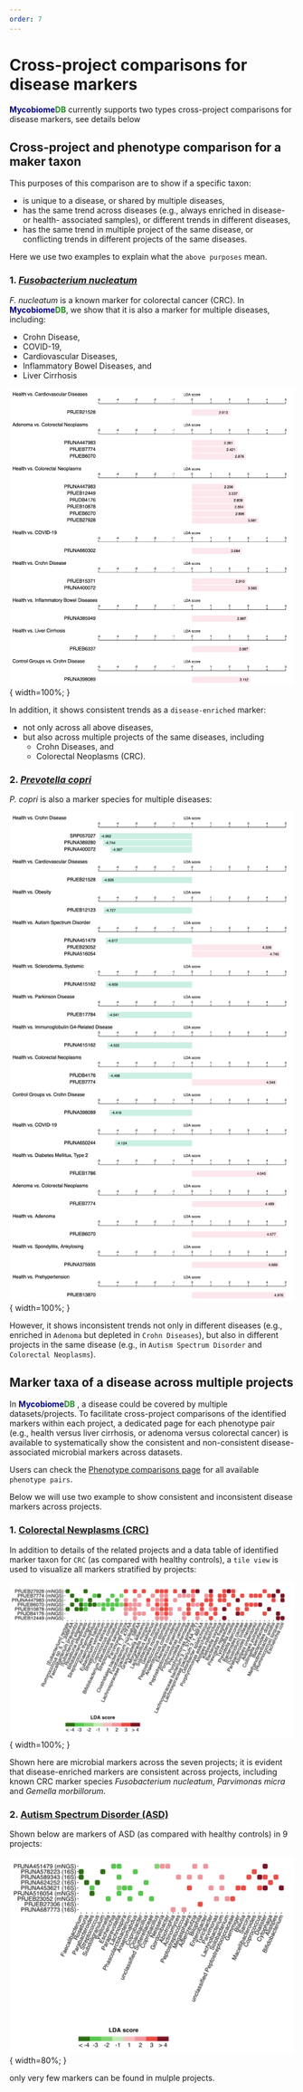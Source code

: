 ```yaml
---
order: 7
---
```

# Cross-project comparisons for disease markers

<b><span style="color:darkblue">Mycobiome</span><span style="color:forestgreen">DB</span></b> currently supports two types cross-project comparisons for disease markers, see details below

## Cross-project and phenotype comparison for a maker taxon

This purposes of this comparison are to show if a specific taxon:

* is unique to a disease, or shared by multiple diseases,
* has the same trend across diseases (e.g., always enriched in disease- or health- associated samples), or different trends in different diseases,
* has the same trend in multiple project of the same disease, or conflicting trends in different projects of the same diseases.

Here we use two examples to explain what the `above purposes` mean.

### 1. [<i>Fusobacterium nucleatum</i>](https://mycobiome.humangut.info/taxon/851)

<i>F. nucleatum</i> is a known marker for colorectal cancer (CRC). In <b><span style="color:darkblue">Mycobiome</span><span style="color:forestgreen">DB</span></b>, we show that it is also a marker for multiple diseases, including:

* Crohn Disease,
* COVID-19,
* Cardiovascular Diseases,
* Inflammatory Bowel Diseases, and
* Liver Cirrhosis

![](https://github.com/evolgeniusteam/gmrepodocumentation/blob/gh-pages/usage/images/crossprojectcomparisons/phenotype_combinations_of_species_of_interests_fuso.png){ width=100%; }

In addition, it shows consistent trends as a `disease-enriched` marker:

* not only across all above diseases,
* but also across multiple projects of the same diseases, including
  * Crohn Diseases, and 
  * Colorectal Neoplasms (CRC).

### 2. [<i>Prevotella copri</i>](https://mycobiome.humangut.info/taxon/165179)

<i>P. copri</i> is also a marker species for multiple diseases:

![](https://github.com/evolgeniusteam/gmrepodocumentation/blob/gh-pages/usage/images/crossprojectcomparisons/phenotype_combinations_of_species_of_interests_pcopri.png){ width=100%; }

However, it shows inconsistent trends not only in different diseases (e.g., enriched in `Adenoma` but depleted in `Crohn Diseases`), but also in different projects in the same disease (e.g., in `Autism Spectrum Disorder` and `Colorectal Neoplasms`).

## Marker taxa of a disease across multiple projects

In <b><span style="color:darkblue">Mycobiome</span><span style="color:forestgreen">DB</span></b>
, a disease could be covered by multiple datasets/projects. To facilitate cross-project comparisons of the identified markers within each project, a dedicated page for each phenotype pair (e.g., health versus liver cirrhosis, or adenoma versus colorectal cancer) is available to systematically show the consistent and non-consistent disease-associated microbial markers across datasets. 

Users can check the [Phenotype comparisons page](https://mycobiome.humangut.info/phenotypes/comparisons) for all available `phenotype pairs`. 

Below we will use two example to show consistent and inconsistent disease markers across projects.

### 1. [Colorectal Newplasms (CRC)](https://mycobiome.humangut.info/phenotypes/comparisons/D006262/D015179)

In addition to details of the related projects and a data table of identified marker taxon for `CRC` (as compared with healthy controls), a `tile view` is used to visualize all markers stratified by projects:

![](https://github.com/evolgeniusteam/gmrepodocumentation/blob/gh-pages/usage/images/crossprojectcomparisons/crc.png){ width=100%; }

Shown here are microbial markers across the seven projects; it is evident that disease-enriched markers are consistent across projects, including known CRC marker species <i>Fusobacterium nucleatum</i>, <i>Parvimonas micra</i> and <i>Gemella morbillorum</i>.

### 2. [Autism Spectrum Disorder (ASD)](http://gmrepo2018.local/phenotypes/comparisons/D006262/D000067877)

Shown below are markers of ASD (as compared with healthy controls) in 9 projects:

![](https://github.com/evolgeniusteam/gmrepodocumentation/blob/gh-pages/usage/images/crossprojectcomparisons/asd.png){ width=80%; }

only very few markers can be found in mulple projects.